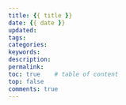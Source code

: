 ```yaml
---
title: {{ title }}
date: {{ date }}
updated: 
tags:
categories: 
keywords: 
description:
permalink: 
toc: true    # table of content
top: false
comments: true  
---
```

